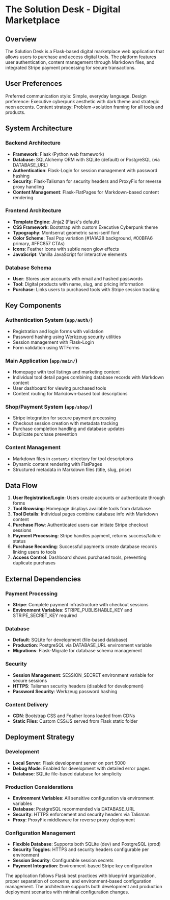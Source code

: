 # The Solution Desk - Digital Marketplace

## Overview

The Solution Desk is a Flask-based digital marketplace web application that allows users to purchase and access digital tools. The platform features user authentication, content management through Markdown files, and integrated Stripe payment processing for secure transactions.

## User Preferences

Preferred communication style: Simple, everyday language.
Design preference: Executive cyberpunk aesthetic with dark theme and strategic neon accents.
Content strategy: Problem→solution framing for all tools and products.

## System Architecture

### Backend Architecture
- **Framework**: Flask (Python web framework)
- **Database**: SQLAlchemy ORM with SQLite (default) or PostgreSQL (via DATABASE_URL)
- **Authentication**: Flask-Login for session management with password hashing
- **Security**: Flask-Talisman for security headers and ProxyFix for reverse proxy handling
- **Content Management**: Flask-FlatPages for Markdown-based content rendering

### Frontend Architecture
- **Template Engine**: Jinja2 (Flask's default)
- **CSS Framework**: Bootstrap with custom Executive Cyberpunk theme
- **Typography**: Montserrat geometric sans-serif font
- **Color Scheme**: Teal Pop variation (#1A1A28 background, #00BFA6 primary, #FFC857 CTAs)
- **Icons**: Feather Icons with subtle neon glow effects
- **JavaScript**: Vanilla JavaScript for interactive elements

### Database Schema
- **User**: Stores user accounts with email and hashed passwords
- **Tool**: Digital products with name, slug, and pricing information
- **Purchase**: Links users to purchased tools with Stripe session tracking

## Key Components

### Authentication System (`app/auth/`)
- Registration and login forms with validation
- Password hashing using Werkzeug security utilities
- Session management with Flask-Login
- Form validation using WTForms

### Main Application (`app/main/`)
- Homepage with tool listings and marketing content
- Individual tool detail pages combining database records with Markdown content
- User dashboard for viewing purchased tools
- Content routing for Markdown-based tool descriptions

### Shop/Payment System (`app/shop/`)
- Stripe integration for secure payment processing
- Checkout session creation with metadata tracking
- Purchase completion handling and database updates
- Duplicate purchase prevention

### Content Management
- Markdown files in `content/` directory for tool descriptions
- Dynamic content rendering with FlatPages
- Structured metadata in Markdown files (title, slug, price)

## Data Flow

1. **User Registration/Login**: Users create accounts or authenticate through forms
2. **Tool Browsing**: Homepage displays available tools from database
3. **Tool Details**: Individual pages combine database info with Markdown content
4. **Purchase Flow**: Authenticated users can initiate Stripe checkout sessions
5. **Payment Processing**: Stripe handles payment, returns success/failure status
6. **Purchase Recording**: Successful payments create database records linking users to tools
7. **Access Control**: Dashboard shows purchased tools, preventing duplicate purchases

## External Dependencies

### Payment Processing
- **Stripe**: Complete payment infrastructure with checkout sessions
- **Environment Variables**: STRIPE_PUBLISHABLE_KEY and STRIPE_SECRET_KEY required

### Database
- **Default**: SQLite for development (file-based database)
- **Production**: PostgreSQL via DATABASE_URL environment variable
- **Migrations**: Flask-Migrate for database schema management

### Security
- **Session Management**: SESSION_SECRET environment variable for secure sessions
- **HTTPS**: Talisman security headers (disabled for development)
- **Password Security**: Werkzeug password hashing

### Content Delivery
- **CDN**: Bootstrap CSS and Feather Icons loaded from CDNs
- **Static Files**: Custom CSS/JS served from Flask static folder

## Deployment Strategy

### Development
- **Local Server**: Flask development server on port 5000
- **Debug Mode**: Enabled for development with detailed error pages
- **Database**: SQLite file-based database for simplicity

### Production Considerations
- **Environment Variables**: All sensitive configuration via environment variables
- **Database**: PostgreSQL recommended via DATABASE_URL
- **Security**: HTTPS enforcement and security headers via Talisman
- **Proxy**: ProxyFix middleware for reverse proxy deployment

### Configuration Management
- **Flexible Database**: Supports both SQLite (dev) and PostgreSQL (prod)
- **Security Toggles**: HTTPS and security headers configurable per environment
- **Session Security**: Configurable session secrets
- **Payment Integration**: Environment-based Stripe key configuration

The application follows Flask best practices with blueprint organization, proper separation of concerns, and environment-based configuration management. The architecture supports both development and production deployment scenarios with minimal configuration changes.